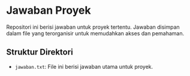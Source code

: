 # Jawaban Proyek

Repositori ini berisi jawaban untuk proyek tertentu. Jawaban disimpan dalam file yang terorganisir untuk memudahkan akses dan pemahaman.

## Struktur Direktori

- `jawaban.txt`: File ini berisi jawaban utama untuk proyek.
